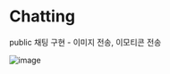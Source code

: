 # Chatting
public 채팅 구현 - 이미지 전송, 이모티콘 전송

![image](https://github.com/Jelaon/Chatting/assets/117423182/04d4ac53-b03a-4d0d-9a61-1c1cfaa0248b)
